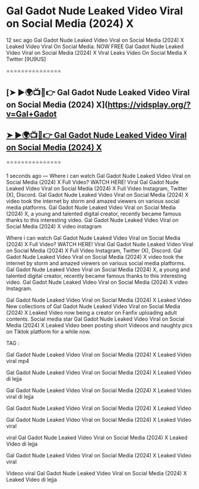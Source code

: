 ﻿# Gal Gadot Nude Leaked Video Viral on Social Media (2024) X



12 sec ago Gal Gadot Nude Leaked Video Viral on Social Media (2024) X Leaked Video Viral On Social Media. NOW FREE Gal Gadot Nude Leaked Video Viral on Social Media (2024) X Viral Leaks Video On Social Media X Twitter [9U9US]

⭐⭐⭐⭐⭐⭐⭐⭐⭐⭐⭐⭐⭐⭐⭐

## [➤ ►🌍📺📱👉 Gal Gadot Nude Leaked Video Viral on Social Media (2024) X](https://vidsplay.org/?v=Gal+Gadot

## [➤ ►🌍📺📱👉 Gal Gadot Nude Leaked Video Viral on Social Media (2024) X](https://vidsplay.org/?v=Gal+Gadot)


⭐⭐⭐⭐⭐⭐⭐⭐⭐⭐⭐⭐⭐⭐⭐



1 seconds ago — Where i can watch Gal Gadot Nude Leaked Video Viral on Social Media (2024) X Full Video? WATCH HERE! Viral Gal Gadot Nude Leaked Video Viral on Social Media (2024) X Full Video Instagram, Twitter (X), Discord. Gal Gadot Nude Leaked Video Viral on Social Media (2024) X video took the internet by storm and amazed viewers on various social media platforms. Gal Gadot Nude Leaked Video Viral on Social Media (2024) X, a young and talented digital creator, recently became famous thanks to this interesting video. Gal Gadot Nude Leaked Video Viral on Social Media (2024) X video instagram

Where i can watch Gal Gadot Nude Leaked Video Viral on Social Media (2024) X Full Video? WATCH HERE! Viral Gal Gadot Nude Leaked Video Viral on Social Media (2024) X Full Video Instagram, Twitter (X), Discord. Gal Gadot Nude Leaked Video Viral on Social Media (2024) X video took the internet by storm and amazed viewers on various social media platforms. Gal Gadot Nude Leaked Video Viral on Social Media (2024) X, a young and talented digital creator, recently became famous thanks to this interesting video. Gal Gadot Nude Leaked Video Viral on Social Media (2024) X video Instagram.

Gal Gadot Nude Leaked Video Viral on Social Media (2024) X Leaked Video New collections of Gal Gadot Nude Leaked Video Viral on Social Media (2024) X Leaked Video now being a creator on Fanfix uploading adult contents. Social media star Gal Gadot Nude Leaked Video Viral on Social Media (2024) X Leaked Video been posting short Videoos and naughty pics on Tiktok platform for a while now.

TAG :

 

Gal Gadot Nude Leaked Video Viral on Social Media (2024) X Leaked Video viral mp4

 

Gal Gadot Nude Leaked Video Viral on Social Media (2024) X Leaked Video di lejja

 

Gal Gadot Nude Leaked Video Viral on Social Media (2024) X Leaked Video viral di lejja

 

Gal Gadot Nude Leaked Video Viral on Social Media (2024) X Leaked Video

 

Gal Gadot Nude Leaked Video Viral on Social Media (2024) X Leaked Video viral

 

viral Gal Gadot Nude Leaked Video Viral on Social Media (2024) X Leaked Video di lejja

 

Gal Gadot Nude Leaked Video Viral on Social Media (2024) X Leaked Video viral

 

Videoo viral Gal Gadot Nude Leaked Video Viral on Social Media (2024) X Leaked Video di lejja